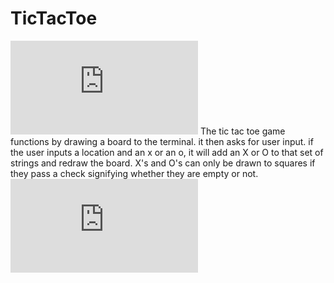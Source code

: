 # TicTacToe
![Image of Class Diagram](https://github.com/SaltyNickel702/CppGroup/blob/main/TicTacToe/images/Class_Diagram.pdf)
The tic tac toe game functions by drawing a board to the terminal. it then asks for user input. if the user inputs a location and an x or an o, it will add an X or O to that set of strings and redraw the board. X's and O's can only be drawn to squares if they pass a check signifying whether they are empty or not.
![Image of example app](https://github.com/SaltyNickel702/CppGroup/blob/main/TicTacToe/images/Class_Diagram.pdf?raw=true)
